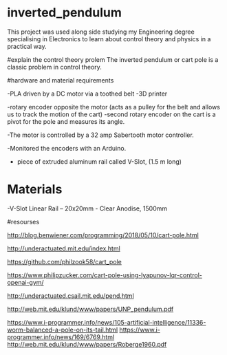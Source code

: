 # inverted_pendulum

This project was used along side studying my Engineering degree specialising in Electronics to learn about control theory and physics in a practical way. 

#explain the control theory prolem 
The inverted pendulum or cart pole is a classic problem in control theory.

#hardware and material requirements 

-PLA driven by a DC motor via a toothed belt
-3D printer 

-rotary encoder opposite the motor (acts as a pulley for the belt and allows us to track the motion of the cart)
-second rotary encoder on the cart is a pivot for the pole and measures its angle. 

-The motor is controlled by a 32 amp Sabertooth motor controller.

-Monitored the encoders with an Arduino.

- piece of extruded aluminum rail called V-Slot, (1.5 m long)

# Materials 

-V-Slot Linear Rail – 20x20mm - Clear Anodise, 1500mm








#resourses 

http://blog.benwiener.com/programming/2018/05/10/cart-pole.html

http://underactuated.mit.edu/index.html

https://github.com/philzook58/cart_pole

https://www.philipzucker.com/cart-pole-using-lyapunov-lqr-control-openai-gym/

http://underactuated.csail.mit.edu/pend.html

http://web.mit.edu/klund/www/papers/UNP_pendulum.pdf

https://www.i-programmer.info/news/105-artificial-intelligence/11336-worm-balanced-a-pole-on-its-tail.html
https://www.i-programmer.info/news/169/6769.html
http://web.mit.edu/klund/www/papers/Roberge1960.pdf

